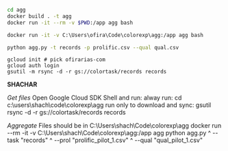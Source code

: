 ```bash
cd agg
docker build . -t agg
docker run -it --rm -v $PWD:/app agg bash

docker run -it -v C:\Users\ofira\Code\colorexp\agg:/app agg bash

python agg.py -t records -p prolific.csv --qual qual.csv
```

```
gcloud init # pick ofirarias-com
gcloud auth login
gsutil -m rsync -d -r gs://colortask/records records
```

__SHACHAR__

*Get files*
Open Google Cloud SDK Shell and run:
alway run:
cd c:\users\shach\code\colorexp\agg
run only to download and sync:
gsutil rsync -d -r gs://colortask/records records

*Aggregate*
Files should be in C:\Users\shach\Code\colorexp\agg
docker run --rm -it -v C:\Users\shach\Code\colorexp\agg:/app agg python agg.py ^
    --task "records" ^
	--prol "prolific_pilot_1.csv" ^
	--qual "qual_pilot_1.csv"
